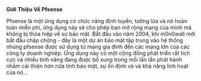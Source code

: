 **Giới Thiệu Về Pfsense**

Pfsense là một ứng dụng có chức năng định tuyến, tường lửa và nó hoàn toàn miễn phí, ứng dụng này sẽ cho phép bạn mở rộng mạng của mình mà không bị thỏa hiệp về sự bảo mật. Bắt đầu vào năm 2004, khi m0n0wall mới bắt đầu chập chững  - đây là một dự án bảo mật tập trung vào hệ thống nhúng pfsense được sử dụng từ mạng gia đình đến các mạng lớn của các công ty doanh nghiệp. Ứng dụng này có một cộng đồng phát triển rất tích cực và nhiều tính năng đang được bổ xung trong mỗi lần lần phát hành nhằm cải thiện hơn nữa tính bảo mật, sự ổn định và và khả năng linh hoạt của nó...

